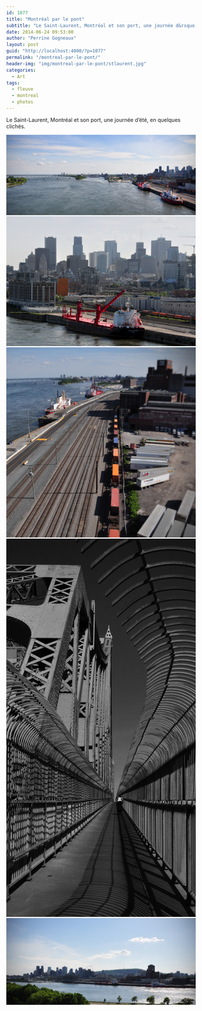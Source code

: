 ```yaml
---
id: 1077
title: "Montréal par le pont"
subtitle: "Le Saint-Laurent, Montréal et son port, une journée d&rsquo;été, en quelques clichés"
date: 2014-06-24 09:53:00
author: "Perrine Gogneaux"
layout: post
guid: "http://localhost:4000/?p=1077"
permalink: "/montreal-par-le-pont/"
header-img: "img/montreal-par-le-pont/stlaurent.jpg"
categories:
  - Art
tags:
  - fleuve
  - montreal
  - photos
---
```

Le Saint-Laurent, Montréal et son port, une journée d&rsquo;été, en quelques clichés.

<img src="/img/montreal-par-le-pont/stlaurent.jpg" alt="stlaurent" />
<img src="/img/montreal-par-le-pont/bateau.jpg" alt="stlaurent" />
<img src="/img/montreal-par-le-pont/wagons.jpg" alt="stlaurent" />
<img src="/img/montreal-par-le-pont/jacquescartier.jpg" alt="stlaurent" />
<img src="/img/montreal-par-le-pont/montreal_pano.jpg" alt="stlaurent" />

